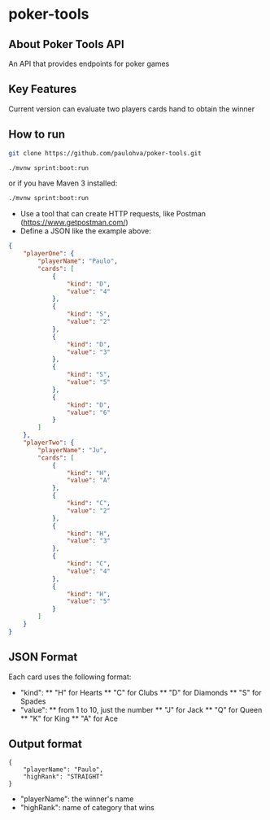 # poker-tools

## About Poker Tools API

An API that provides endpoints for poker games

## Key Features

Current version can evaluate two players cards hand to obtain the winner

## How to run

```sh
git clone https://github.com/paulohva/poker-tools.git
```
```sh
./mvnw sprint:boot:run
```
or if you have Maven 3 installed:
```sh
./mvnw sprint:boot:run
```
* Use a tool that can create HTTP requests, like Postman (https://www.getpostman.com/)
* Define a JSON like the example above:
```json
{
    "playerOne": {
        "playerName": "Paulo",
        "cards": [
            {
                "kind": "D",
                "value": "4"
            },
            {
                "kind": "S",
                "value": "2"
            },
            {
                "kind": "D",
                "value": "3"
            },
            {
                "kind": "S",
                "value": "5"
            },
            {
                "kind": "D",
                "value": "6"
            }
        ]
    },
    "playerTwo": {
        "playerName": "Ju",
        "cards": [
            {
                "kind": "H",
                "value": "A"
            },
            {
                "kind": "C",
                "value": "2"
            },
            {
                "kind": "H",
                "value": "3"
            },
            {
                "kind": "C",
                "value": "4"
            },
            {
                "kind": "H",
                "value": "5"
            }
        ]
    }
}
```
## JSON Format

Each card uses the following format:
* "kind":
** "H" for Hearts
** "C" for Clubs
** "D" for Diamonds
** "S" for Spades
* "value":
** from 1 to 10, just the number
** "J" for Jack
** "Q" for Queen
** "K" for King
** "A" for Ace

## Output format

```
{
    "playerName": "Paulo",
    "highRank": "STRAIGHT"
}
```
* "playerName": the winner's name
* "highRank": name of category that wins



